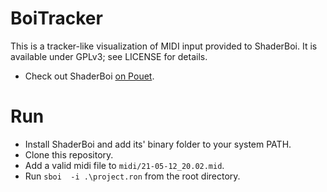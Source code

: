 # BoiTracker
This is a tracker-like visualization of MIDI input provided to ShaderBoi. It is available under GPLv3; see LICENSE for details.

* Check out ShaderBoi [on Pouet](https://www.pouet.net/prod.php?which=88684).

# Run
* Install ShaderBoi and add its' binary folder to your system PATH.
* Clone this repository.
* Add a valid midi file to `midi/21-05-12_20.02.mid`.
* Run `sboi  -i .\project.ron` from the root directory.

